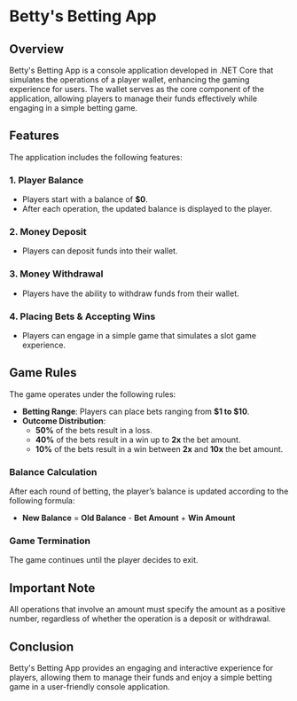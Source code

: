 # Betty's Betting App

## Overview
Betty's Betting App is a console application developed in .NET Core that simulates the operations of a player wallet, enhancing the gaming experience for users. The wallet serves as the core component of the application, allowing players to manage their funds effectively while engaging in a simple betting game.

## Features
The application includes the following features:

### 1. Player Balance
- Players start with a balance of **$0**.
- After each operation, the updated balance is displayed to the player.

### 2. Money Deposit
- Players can deposit funds into their wallet.

### 3. Money Withdrawal
- Players have the ability to withdraw funds from their wallet.

### 4. Placing Bets & Accepting Wins
- Players can engage in a simple game that simulates a slot game experience.

## Game Rules
The game operates under the following rules:

- **Betting Range**: Players can place bets ranging from **$1 to $10**.
- **Outcome Distribution**:
  - **50%** of the bets result in a loss.
  - **40%** of the bets result in a win up to **2x** the bet amount.
  - **10%** of the bets result in a win between **2x** and **10x** the bet amount.

### Balance Calculation
After each round of betting, the player’s balance is updated according to the following formula:
- **New Balance** = **Old Balance** - **Bet Amount** + **Win Amount**

### Game Termination
The game continues until the player decides to exit.

## Important Note
All operations that involve an amount must specify the amount as a positive number, regardless of whether the operation is a deposit or withdrawal.

## Conclusion
Betty's Betting App provides an engaging and interactive experience for players, allowing them to manage their funds and enjoy a simple betting game in a user-friendly console application.
